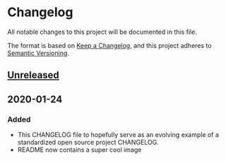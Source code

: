 # Changelog

All notable changes to this project will be documented in this file.

The format is based on [Keep a Changelog](https://keepachangelog.com/en/1.0.0/),
and this project adheres to [Semantic Versioning](https://semver.org/spec/v2.0.0.html).

## [Unreleased]

## 2020-01-24

### Added

- This CHANGELOG file to hopefully serve as an evolving example of a
  standardized open source project CHANGELOG.
- README now contains a super cool image

[unreleased]: https://github.com/fork/make-up/tree/develop